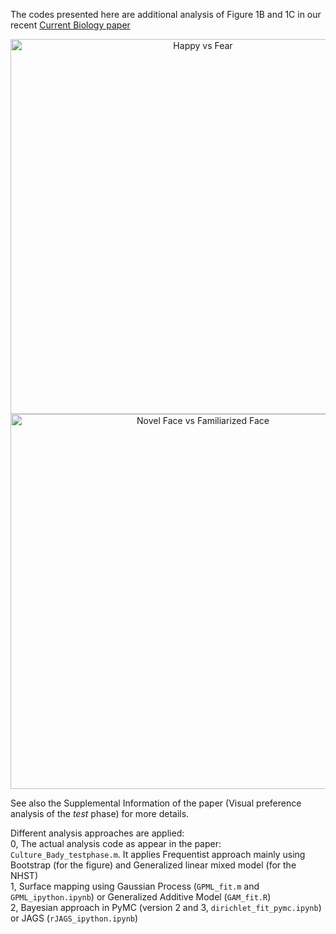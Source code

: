 The codes presented here are additional analysis of Figure 1B and 1C in our recent [Current Biology paper](http://www.cell.com/current-biology/fulltext/S0960-9822(16)30605-4)  

<div>
    <a href="https://plot.ly/~laoj/2/" target="_blank" title="Happy vs Fear" style="display: block; text-align: center;"><img src="https://plot.ly/~laoj/2.png" alt="Happy vs Fear" style="max-width: 100%;width: 600px;"  width="300" onerror="this.onerror=null;this.src='https://plot.ly/404.png';" /></a>
    <script data-plotly="laoj:2"  src="https://plot.ly/embed.js" async></script>
    <a href="https://plot.ly/~laoj/10/" target="_blank" title="Novel Face vs Familiarized Face" style="display: block; text-align: center;"><img src="https://plot.ly/~laoj/10.png" alt="Novel Face vs Familiarized Face" style="max-width: 100%;width: 600px;"  width="300" onerror="this.onerror=null;this.src='https://plot.ly/404.png';" /></a>
    <script data-plotly="laoj:10"  src="https://plot.ly/embed.js" async></script>
</div>

See also the Supplemental Information of the paper (Visual preference analysis of the *test* phase) for more details.  

Different analysis approaches are applied:  
0, The actual analysis code as appear in the paper: `Culture_Bady_testphase.m`. It applies Frequentist approach mainly using Bootstrap (for the figure) and Generalized linear mixed model (for the NHST)  
1, Surface mapping using Gaussian Process (`GPML_fit.m` and `GPML_ipython.ipynb`) or Generalized Additive Model (`GAM_fit.R`)  
2, Bayesian approach in PyMC (version 2 and 3, `dirichlet_fit_pymc.ipynb`) or JAGS (`rJAGS_ipython.ipynb`)  
